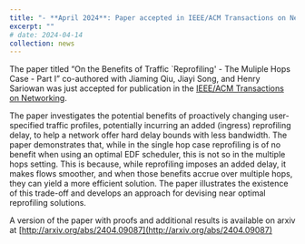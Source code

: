 ```yaml
---
title: "- **April 2024**: Paper accepted in IEEE/ACM Transactions on Networking"
excerpt: ""
# date: 2024-04-14
collection: news
---
```

  
The paper titled “On the Benefits of Traffic `Reprofiling' - The Muliple Hops Case - Part I” co-authored with Jiaming Qiu, Jiayi Song, and Henry Sariowan was just accepted for publication in the [IEEE/ACM Transactions on Networking](https://dl.acm.org/journal/ton).

The paper investigates the potential benefits of proactively changing user-specified traffic profiles, potentially incurring an added (ingress) reprofiling delay, to help a network offer hard delay bounds 
with less bandwidth.  The paper demonstrates that, while in the single hop case reprofiling is of no benefit when using an optimal EDF scheduler, this is not so in the multiple hops setting. 
This is because, while reprofiling imposes an added delay, it makes flows smoother, and when those benefits accrue over multiple hops, they can yield a more efficient solution.
The paper illustrates the existence of this trade-off and develops an approach for devising near optimal reprofiling solutions. 

A version of the paper with proofs and additional results is available on arxiv at [http://arxiv.org/abs/2404.09087](http://arxiv.org/abs/2404.09087)
